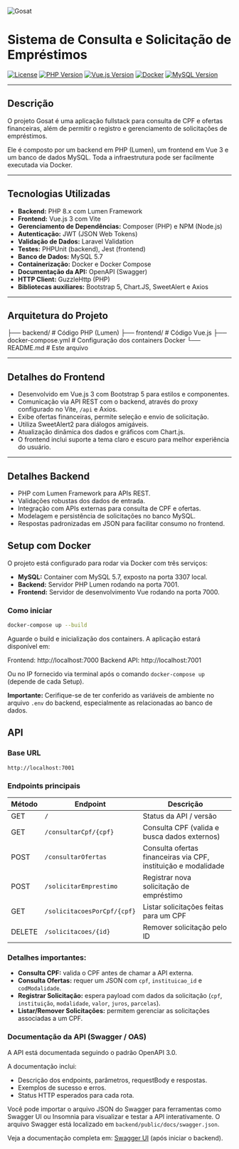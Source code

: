 ![Gosat](https://www.gosat.org/wp-content/webp-express/webp-images/doc-root/wp-content/uploads/2024/09/gosat_marca_toposite.png.webp)


# Sistema de Consulta e Solicitação de Empréstimos
[![License](https://img.shields.io/badge/license-MIT-blue.svg)](https://opensource.org/license/mit/) [![PHP Version](https://img.shields.io/badge/php-8.x-blue.svg)](https://www.php.net/) [![Vue.js Version](https://img.shields.io/badge/vue-3.x-blue.svg)](https://vuejs.org/) [![Docker](https://img.shields.io/badge/docker-enabled-blue.svg)](https://www.docker.com/) [![MySQL Version](https://img.shields.io/badge/mysql-5.7-blue.svg)](https://www.mysql.com/)

---

## Descrição

O projeto Gosat é uma aplicação fullstack para consulta de CPF e ofertas financeiras, além de permitir o registro e gerenciamento de solicitações de empréstimos.

Ele é composto por um backend em PHP (Lumen), um frontend em Vue 3 e um banco de dados MySQL. Toda a infraestrutura pode ser facilmente executada via Docker.

---

## Tecnologias Utilizadas

- **Backend:** PHP 8.x com Lumen Framework
- **Frontend:** Vue.js 3 com Vite
- **Gerenciamento de Dependências:** Composer (PHP) e NPM (Node.js)
- **Autenticação:** JWT (JSON Web Tokens)
- **Validação de Dados:** Laravel Validation
- **Testes:** PHPUnit (backend), Jest (frontend)
- **Banco de Dados:** MySQL 5.7
- **Containerização:** Docker e Docker Compose
- **Documentação da API:** OpenAPI (Swagger)
- **HTTP Client:** GuzzleHttp (PHP)
- **Bibliotecas auxiliares:** Bootstrap 5, Chart.JS, SweetAlert e Axios

---

## Arquitetura do Projeto

├── backend/ # Código PHP (Lumen)
├── frontend/ # Código Vue.js
├── docker-compose.yml # Configuração dos containers Docker
└── README.md # Este arquivo

---

## Detalhes do Frontend

- Desenvolvido em Vue.js 3 com Bootstrap 5 para estilos e componentes.
- Comunicação via API REST com o backend, através do proxy configurado no Vite, ``/api`` e Axios.
- Exibe ofertas financeiras, permite seleção e envio de solicitação.
- Utiliza SweetAlert2 para diálogos amigáveis.
- Atualização dinâmica dos dados e gráficos com Chart.js.
- O frontend inclui suporte a tema claro e escuro para melhor experiência do usuário.

---

## Detalhes Backend

- PHP com Lumen Framework para APIs REST.
- Validações robustas dos dados de entrada.
- Integração com APIs externas para consulta de CPF e ofertas.
- Modelagem e persistência de solicitações no banco MySQL.
- Respostas padronizadas em JSON para facilitar consumo no frontend.

## Setup com Docker

O projeto está configurado para rodar via Docker com três serviços:

- **MySQL:** Container com MySQL 5.7, exposto na porta 3307 local.
- **Backend:** Servidor PHP Lumen rodando na porta 7001.
- **Frontend:** Servidor de desenvolvimento Vue rodando na porta 7000.

### Como iniciar

```bash
docker-compose up --build
```

Aguarde o build e inicialização dos containers. A aplicação estará disponível em:

Frontend: http://localhost:7000
Backend API: http://localhost:7001

Ou no IP fornecido via terminal após o comando `docker-compose up` (depende de cada Setup).

**Importante:** Cerifique-se de ter conferido as variáveis de ambiente no arquivo `.env` do backend, especialmente as relacionadas ao banco de dados.

## API

### Base URL

``http://localhost:7001``

### Endpoints principais

| Método | Endpoint                      | Descrição                                                      |
| ------- | ----------------------------- | ---------------------------------------------------------------- |
| GET     | `/`                         | Status da API / versão                                          |
| GET     | `/consultarCpf/{cpf}`       | Consulta CPF (valida e busca dados externos)                     |
| POST    | `/consultarOfertas`         | Consulta ofertas financeiras via CPF, instituição e modalidade |
| POST    | `/solicitarEmprestimo`      | Registrar nova solicitação de empréstimo                      |
| GET     | `/solicitacoesPorCpf/{cpf}` | Listar solicitações feitas para um CPF                         |
| DELETE  | `/solicitacoes/{id}`        | Remover solicitação pelo ID                                    |

### Detalhes importantes:

- **Consulta CPF:** valida o CPF antes de chamar a API externa.
- **Consulta Ofertas:** requer um JSON com `cpf`, `instituicao_id` e `codModalidade`.
- **Registrar Solicitação:** espera payload com dados da solicitação (`cpf`, `instituição`, `modalidade`, `valor`, `juros`, `parcelas`).
- **Listar/Remover Solicitações:** permitem gerenciar as solicitações associadas a um CPF.

### Documentação da API (Swagger / OAS)

A API está documentada seguindo o padrão OpenAPI 3.0.

A documentação inclui:

- Descrição dos endpoints, parâmetros, requestBody e respostas.
- Exemplos de sucesso e erros.
- Status HTTP esperados para cada rota.

Você pode importar o arquivo JSON do Swagger para ferramentas como Swagger UI ou Insomnia para visualizar e testar a API interativamente. O arquivo Swagger está localizado em `backend/public/docs/swagger.json`.

Veja a documentação completa em: [Swagger UI](http://localhost:7001/docs) (após iniciar o backend).
